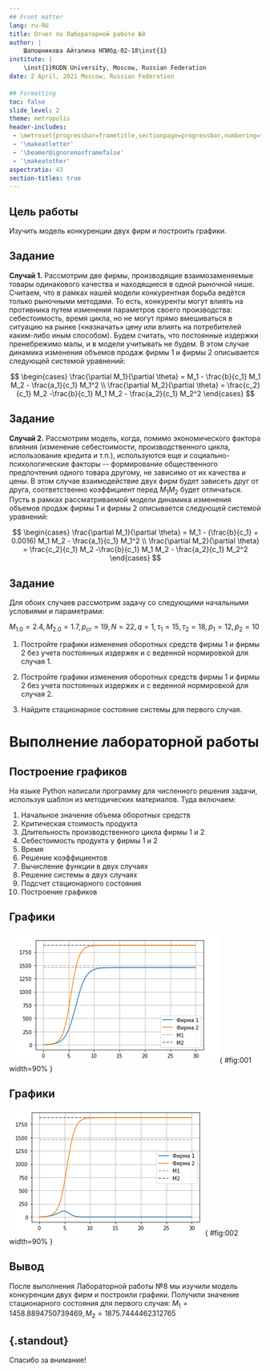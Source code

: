 ```yaml
---
## Front matter
lang: ru-RU
title: Отчет по Лабораторной работе №8
author: |
	Шапошникова Айталина НПИбд-02-18\inst{1}
institute: |
	\inst{1}RUDN University, Moscow, Russian Federation
date: 2 April, 2021 Moscow, Russian Federation

## Formatting
toc: false
slide_level: 2
theme: metropolis
header-includes: 
 - \metroset{progressbar=frametitle,sectionpage=progressbar,numbering=fraction}
 - '\makeatletter'
 - '\beamer@ignorenonframefalse'
 - '\makeatother'
aspectratio: 43
section-titles: true
---
```


## Цель работы
Изучить модель конкуренции двух фирм и построить графики.

## Задание
**Случай 1.** Рассмотрим две фирмы, производящие взаимозаменяемые товары одинакового качества и находящиеся в одной рыночной нише. Считаем, что в рамках
нашей модели конкурентная борьба ведётся только рыночными методами. То есть, конкуренты могут влиять на противника путем изменения параметров своего
производства: себестоимость, время цикла, но не могут прямо вмешиваться в ситуацию на рынке («назначать» цену или влиять на потребителей каким-либо иным
способом). Будем считать, что постоянные издержки пренебрежимо малы, и в модели учитывать не будем. В этом случае динамика изменения объемов продаж фирмы 1 
и фирмы 2 описывается следующей системой уравнений:

$$ \begin{cases} \frac{\partial M_1}{\partial \theta} = M_1 - \frac{b}{c_1} M_1 M_2 - \frac{a_1}{c_1} M_1^2 \\ \frac{\partial M_2}{\partial \theta} = 
\frac{c_2}{c_1} M_2 -\frac{b}{c_1} M_1 M_2 - \frac{a_2}{c_1} M_2^2 \end{cases} $$


## Задание

**Случай 2.** Рассмотрим модель, когда, помимо экономического фактора влияния (изменение себестоимости, производственного цикла, использование кредита и т.п.), 
используются еще и социально-психологические факторы -- формирование общественного предпочтения одного товара другому, не зависимо от их качества и цены. В 
этом случае взаимодействие двух фирм будет зависеть друг от друга, соответственно коэффициент перед $M_1 M_2$ будет отличаться. Пусть в рамках 
рассматриваемой модели динамика изменения объемов продаж фирмы 1 и фирмы 2 описывается следующей системой уравнений:

$$ \begin{cases} \frac{\partial M_1}{\partial \theta} = M_1 - (\frac{b}{c_1} + 0.0016) M_1 M_2 - \frac{a_1}{c_1} M_1^2 \\ \frac{\partial M_2}{\partial 
\theta} = \frac{c_2}{c_1} M_2 -\frac{b}{c_1} M_1 M_2 - \frac{a_2}{c_1} M_2^2 \end{cases} $$


## Задание

Для обоих случаев рассмотрим задачу со следующими начальными условиями и параметрами:

$M_{1.0} = 2.4, M_{2.0} = 1.7, p_{cr} = 19, N = 22, q = 1, \tau_1 = 15, \tau_2 = 18, \tilde{p}_1 = 12, \tilde{p}_2 = 10$

1. Постройте графики изменения оборотных средств фирмы 1 и фирмы 2 без учета постоянных издержек и с веденной нормировкой для случая 1.

2. Постройте графики изменения оборотных средств фирмы 1 и фирмы 2 без учета постоянных издержек и с веденной нормировкой для случая 2.

3. Найдите стационарное состояние системы для первого случая.

# Выполнение лабораторной работы


## **Построение графиков**

На языке Python написали программу для численного решения задачи, используя шаблон из методических материалов.
Туда включаем:
1. Начальное значение объема оборотных средств 
2. Критическая стоимость продукта
3. Длительность производственного цикла фирмы 1 и 2 
4. Себестоимость продукта у фирмы 1 и 2 
5. Время
6. Решение коэффициентов
7. Вычисление функции в двух случаях
8. Решение системы в двух случаях
9. Подсчет стационарного состояния
10. Построение графиков


## Графики

![График для первого случая](image/1.png){ #fig:001 width=90% }

## Графики
![График для второго случая](image/2.png){ #fig:002 width=90% }


## Вывод


После выполнения Лабораторной работы №8 мы изучили модель конкуренции двух фирм и построили графики.
Получили значение стационарного состояния для первого случая:
$M_1 = 1458.8894750739469, M_2 = 1875.7444462312765$


## {.standout}

Спасибо за внимание!
